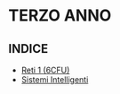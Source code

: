 # TERZO ANNO

## INDICE
- [Reti 1 (6CFU)](https://github.com/Ela17/Terzo_Anno/tree/main/RETI)
- [Sistemi Intelligenti](https://github.com/Ela17/Terzo_Anno/tree/main/SIS_INT)
